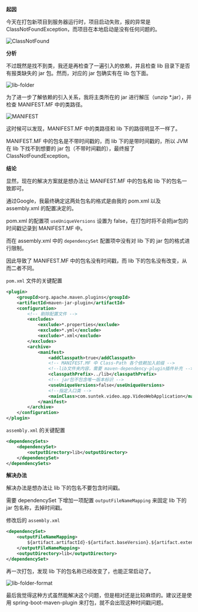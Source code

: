 **起因**

今天在打包新项目到服务器运行时，项目启动失败，报的异常是 ClassNotFoundException，而项目在本地启动是没有任何问题的。

![ClassNotFound](https://www.lin2j.tech/blog-image/problem/ClassNotFound.png)

**分析**

不过既然是找不到类，我还是再检查了一遍引入的依赖，并且检查 lib 目录下是否有报类缺失的 jar 包。然而，对应的 jar 包确实有在 lib 包下面。

 ![lib-folder](https://www.lin2j.tech/blog-image/problem/lib-folder.png)

为了进一步了解依赖的引入关系，我将主类所在的 jar 进行解压（unzip *.jar），并检查 MANIFEST.MF 中的类路径。

 ![MANIFEST](https://www.lin2j.tech/blog-image/problem/MANIFEST.png)

这时候可以发现，MANIFEST.MF 中的类路径和 lib 下的路径明显不一样了。

MANIFEST.MF 中的包名是不带时间戳的，而 lib 下的是带时间戳的，所以 JVM 在 lib 下找不到想要的 jar 包（不带时间戳的），最终报了 ClassNotFoundException。

**结论**

显然，现在的解决方案就是想办法让 MANIFEST.MF 中的包名和 lib 下的包名一致即可。

通过Google，我最终确定这两处包名的格式是由我的 pom.xml 以及assembly.xml 的配置决定的。

pom.xml 的配置项 `useUniqueVersions` 设置为 false，在打包时将不会把jar包的时间戳记录到 MANIFEST.MF 中。

而在 assembly.xml 中的 `dependencySet` 配置项中没有对 lib 下的 jar 包的格式进行限制。

因此导致了 MANIFEST.MF 中的包名没有时间戳，而 lib 下的包名没有改变，从而二者不同。

`pom.xml` 文件的关键配置

```xml
<plugin>
    <groupId>org.apache.maven.plugins</groupId>
    <artifactId>maven-jar-plugin</artifactId>
    <configuration>
        <!-- 剔除配置文件 -->
        <excludes>
            <exclude>*.properties</exclude>
            <exclude>*.yml</exclude>
            <exclude>*.xml</exclude>
        </excludes>
        <archive>
            <manifest>
                <addClasspath>true</addClasspath>
                <!-- MANIFEST.MF 中 Class-Path 各个依赖加入前缀 -->
                <!--lib文件夹内容，需要 maven-dependency-plugin插件补充 -->
                <classpathPrefix>../lib</classpathPrefix>
                <!-- jar包不包含唯一版本标识 -->
                <useUniqueVersions>false</useUniqueVersions>
                <!--指定入口类 -->
                <mainClass>com.suntek.video.app.VideoWebApplication</mainClass>
            </manifest>
        </archive>
    </configuration>
</plugin>
```

`assembly.xml` 的关键配置

```xml
<dependencySets>
    <dependencySet>
        <outputDirectory>lib</outputDirectory>
    </dependencySet>
</dependencySets>
```

**解决办法**

解决办法是想办法让 lib 下的包名不要包含时间戳。

需要 dependencySet 下增加一项配置 `outputFileNameMapping` 来固定 lib 下的 jar 包名称，去掉时间戳。

修改后的 `assembly.xml`

```xml
<dependencySet>
    <outputFileNameMapping>
        ${artifact.artifactId}-${artifact.baseVersion}.${artifact.extension}
    </outputFileNameMapping>
    <outputDirectory>lib</outputDirectory>
</dependencySet>
```

再一次打包，发现 lib 下的包名称已经改变了，也能正常启动了。 

 ![lib-folder-format](https://www.lin2j.tech/blog-image/problem/lib-folder-format.png)

最后我觉得这种方式虽然能解决这个问题，但是相对还是比较麻烦的。建议还是使用 spring-boot-maven-plugin 来打包，就不会出现这种时间戳问题。

